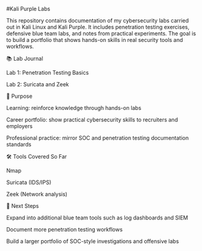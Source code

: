 #Kali Purple Labs

This repository contains documentation of my cybersecurity labs carried out in Kali Linux and Kali Purple.
It includes penetration testing exercises, defensive blue team labs, and notes from practical experiments.
The goal is to build a portfolio that shows hands-on skills in real security tools and workflows.

📚 Lab Journal

Lab 1: Penetration Testing Basics

Lab 2: Suricata and Zeek

🎯 Purpose

Learning: reinforce knowledge through hands-on labs

Career portfolio: show practical cybersecurity skills to recruiters and employers

Professional practice: mirror SOC and penetration testing documentation standards

🛠️ Tools Covered So Far

Nmap

Suricata (IDS/IPS)

Zeek (Network analysis)

🔮 Next Steps

Expand into additional blue team tools such as log dashboards and SIEM

Document more penetration testing workflows

Build a larger portfolio of SOC-style investigations and offensive labs
